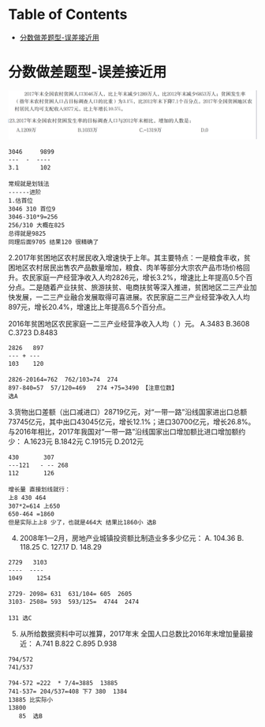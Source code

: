 # Table of Contents

* [分数做差题型-误差接近用](#分数做差题型-误差接近用)


# 分数做差题型-误差接近用

![image-20241014222157706](.images/image-20241014222157706.png)

```
3046     9899
---  -  ---- 
3.1      102

常规就是划钱法 
------进阶 
1.估首位
3046 310 首位9 
3046-310*9=256
256/310 大概在825 
总得就是9825
同理后面9705 结果120 很精确了
```



2.2017年贫困地区农村居民收入增速快于上年。其主要特点：一是粮食丰收，贫困地区农村居民出售农产品数量增加，粮食、肉羊等部分大宗农产品市场价格回升。农民家庭一产经营净收入人均2826元，增长3.2%，增速比上年提高0.5个百分点。二是随着产业扶贫、旅游扶贫、电商扶贫等深入推进，贫困地区二三产业加快发展，一二三产业融合发展取得可喜进展。农民家庭二三产业经营净收入人均897元，增长20.4%，增速比上年提高6.5个百分点。

2016年贫困地区农民家庭一二三产业经营净收入人均（ ）元。
A.3483
B.3608
C.3723
D.8483

```
2826   897
--- + ---
103    120

2826-20164=762  762/103=74  274
897-840=57  57/120=469   274 +75=3490 【注意位数】
选A
```

3.货物出口差额（出口减进口）28719亿元，对“一带一路”沿线国家进出口总额73745亿元，其中出口43045亿元，增长12.1%；进口30700亿元，增长26.8%。
与2016年相比，2017年我国对“一带一路”沿线国家出口增加额比进口增加额约少：
A.1623元
B.1842元
C.1915元
D.2012元

```
430       307
---121   - -- 268
112       126

增长量 直接划线就行：
上8 430 464
307*2=614 上650 
650-464 =1860 
但是实际上上8 少了，也就是464大 结果比1860小 选B
```

4. 2008年1—2月，房地产业城镇投资额比制造业多多少亿元： 
A. 104.36 
B. 118.25 
C. 127.17 
D. 148.29 

```
2729   3103
----  ----
1049    1254

2729- 2098= 631  631/104= 605  2605
3103- 2508= 593  593/125=  4744  2474

131 选C 
```

5. 从所给数据资料中可以推算，2017年末
全国人口总数比2016年末增加量最接近：
A.741
B.822
C.895
D.938

```
794/572 
741/537

794-572 =222  * 7/4=3885  13885
741-537= 204/537=408 下7 380  1384
13885 比实际小
13800
   85  选B
```

